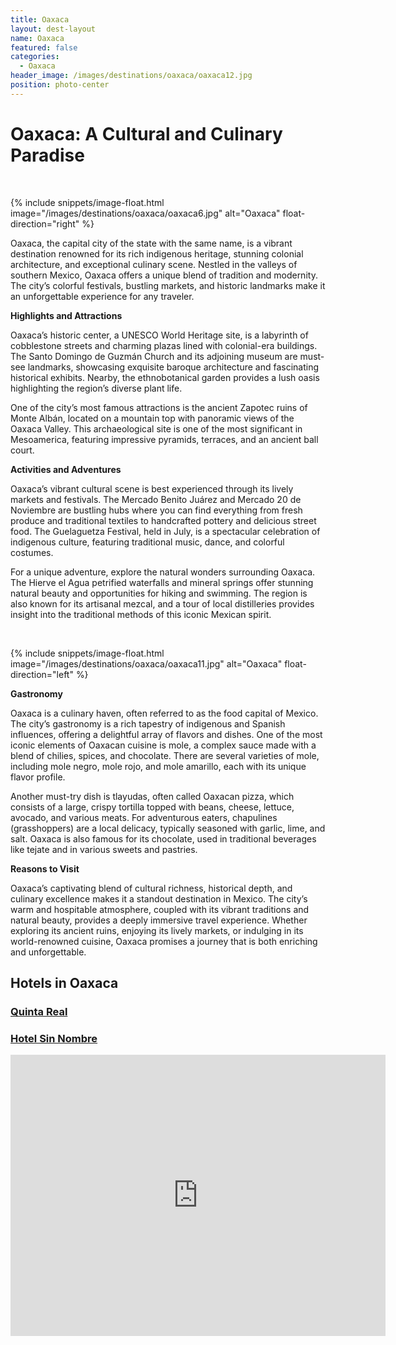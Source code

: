 ```yaml
---
title: Oaxaca
layout: dest-layout
name: Oaxaca
featured: false
categories:
  - Oaxaca
header_image: /images/destinations/oaxaca/oaxaca12.jpg
position: photo-center
---
```

# **Oaxaca: A Cultural and Culinary Paradise**

&nbsp;

{% include snippets/image-float.html image="/images/destinations/oaxaca/oaxaca6.jpg" alt="Oaxaca" float-direction="right" %}

Oaxaca, the capital city of the state with the same name, is a vibrant destination renowned for its rich indigenous heritage, stunning colonial architecture, and exceptional culinary scene. Nestled in the valleys of southern Mexico, Oaxaca offers a unique blend of tradition and modernity. The city’s colorful festivals, bustling markets, and historic landmarks make it an unforgettable experience for any traveler.

**Highlights and Attractions**

Oaxaca’s historic center, a UNESCO World Heritage site, is a labyrinth of cobblestone streets and charming plazas lined with colonial-era buildings. The Santo Domingo de Guzmán Church and its adjoining museum are must-see landmarks, showcasing exquisite baroque architecture and fascinating historical exhibits. Nearby, the ethnobotanical garden provides a lush oasis highlighting the region’s diverse plant life.

One of the city’s most famous attractions is the ancient Zapotec ruins of Monte Albán, located on a mountain top with panoramic views of the Oaxaca Valley. This archaeological site is one of the most significant in Mesoamerica, featuring impressive pyramids, terraces, and an ancient ball court.

**Activities and Adventures**

Oaxaca’s vibrant cultural scene is best experienced through its lively markets and festivals. The Mercado Benito Juárez and Mercado 20 de Noviembre are bustling hubs where you can find everything from fresh produce and traditional textiles to handcrafted pottery and delicious street food. The Guelaguetza Festival, held in July, is a spectacular celebration of indigenous culture, featuring traditional music, dance, and colorful costumes.

For a unique adventure, explore the natural wonders surrounding Oaxaca. The Hierve el Agua petrified waterfalls and mineral springs offer stunning natural beauty and opportunities for hiking and swimming. The region is also known for its artisanal mezcal, and a tour of local distilleries provides insight into the traditional methods of this iconic Mexican spirit.

&nbsp;

{% include snippets/image-float.html image="/images/destinations/oaxaca/oaxaca11.jpg" alt="Oaxaca" float-direction="left" %}

**Gastronomy**

Oaxaca is a culinary haven, often referred to as the food capital of Mexico. The city’s gastronomy is a rich tapestry of indigenous and Spanish influences, offering a delightful array of flavors and dishes. One of the most iconic elements of Oaxacan cuisine is mole, a complex sauce made with a blend of chilies, spices, and chocolate. There are several varieties of mole, including mole negro, mole rojo, and mole amarillo, each with its unique flavor profile.

Another must-try dish is tlayudas, often called Oaxacan pizza, which consists of a large, crispy tortilla topped with beans, cheese, lettuce, avocado, and various meats. For adventurous eaters, chapulines (grasshoppers) are a local delicacy, typically seasoned with garlic, lime, and salt. Oaxaca is also famous for its chocolate, used in traditional beverages like tejate and in various sweets and pastries.

**Reasons to Visit**

Oaxaca’s captivating blend of cultural richness, historical depth, and culinary excellence makes it a standout destination in Mexico. The city’s warm and hospitable atmosphere, coupled with its vibrant traditions and natural beauty, provides a deeply immersive travel experience. Whether exploring its ancient ruins, enjoying its lively markets, or indulging in its world-renowned cuisine, Oaxaca promises a journey that is both enriching and unforgettable.

## Hotels in Oaxaca

<section class='grid'>
<div class="col-3_sm-4_xs-6 padded-1">
    <a href="/hotels/quintareal">
        <div class="bg-image square" style="background-image:url('/images/hotels/quintareal/quintareal2.jpg')">  </div>
        <h3 class='center'>Quinta Real</h3>        
    </a>  
</div>

<div class="col-3_sm-4_xs-6 padded-1">
    <a href="/hotels/hotelsinnombre">
        <div class="bg-image square" style="background-image:url('/images/hotels/hotelsinnombre/hotelsinnombre2.jpg')">  </div>
        <h3 class='center'>Hotel Sin Nombre</h3>        
    </a>  
</div>

<div class='map-container center margin-1'>

<iframe src="https://www.google.com/maps/embed?pb=!1m18!1m12!1m3!1d122032.1927983919!2d-96.8090039998532!3d17.09679863390738!2m3!1f0!2f0!3f0!3m2!1i1024!2i768!4f13.1!3m3!1m2!1s0x85c7221b8344be7d%3A0x9ad3a00f0440b253!2sZona%20Metropolitana%20de%20Oaxaca%2C%20Oax.%2C%20M%C3%A9xico!5e0!3m2!1ses!2ses!4v1739389615187!5m2!1ses!2ses" width="600" height="450" style="border:0;" allowfullscreen="" loading="lazy" referrerpolicy="no-referrer-when-downgrade"></iframe>

</div>

</section>
